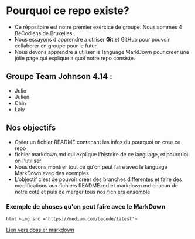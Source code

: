 # Pourquoi ce repo existe?

* Ce répositoire est notre premier exercice de groupe. Nous sommes 4 BeCodiens de Bruxelles.
* Nous essayons d'apprendre a utiliser **Git** et GitHub pour pouvoir collaborer en groupe pour le futur.                              
* Nous devons apprendre a utiliser le language MarkDown pour creer une jolie page qui explique a quoi notre repo consiste.


## Groupe Team Johnson 4.14 :
* Julio
* Julien
* Chin
* Laly


## Nos objectifs
* Créer un fichier README contenant les infos du pourquoi on cree ce repo
* fichier markdown.md qui explique l'histoire de ce language, et pourquoi on l'utiliser
* Nous devons montrer tout ce qu'on peut faire avec le language MarkDown avec des exemples
* L'objectif c'est de pouvoir créer des branches differentes et faire des modifications aux fichiers README.md et markdown.md chacun de
notre coté et puis de merger tous nos fichiers ensemble


### Exemple de choses qu'on peut faire avec le MarkDown

```html <img src ='https://medium.com/becode/latest'> ```

[Lien vers dossier markdown](markdown.md)
